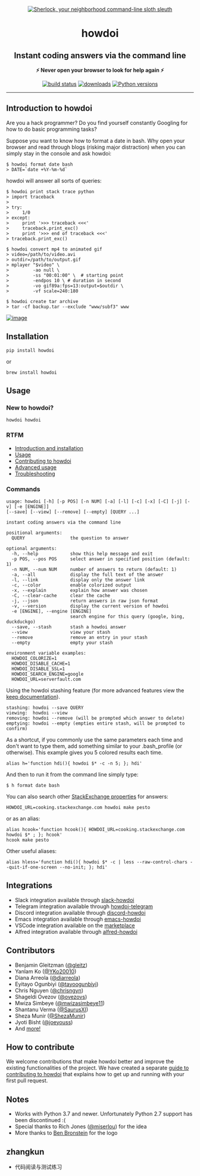 <p align="center">
    <a href="https://pypi.python.org/pypi/howdoi">
        <img src="https://www.dropbox.com/s/dk13iy2uoufdwr7/HowDoIcolor512.png?raw=1" alt="Sherlock, your neighborhood command-line sloth sleuth" />
    </a>
</p>
<h1 align="center">howdoi</h1>
<h2 align="center">Instant coding answers via the command line</h2>
<p align="center"><strong>⚡ Never open your browser to look for help again ⚡</strong></p>

<p align="center">
    <a href="https://github.com/gleitz/howdoi/actions?query=workflow%3A%22Python+CI%22"><img src="https://img.shields.io/github/actions/workflow/status/gleitz/howdoi/python.yml?style=plastic&color=78dce8" alt="build status"></a>
    <a href="https://pepy.tech/project/howdoi"><img src="https://img.shields.io/pypi/dm/howdoi?style=plastic&color=ab9df2&maxAge=86400&label=downloads&query=%24.total_downloads&url=https%3A%2F%2Fapi.pepy.tech%2Fapi%2Fprojects%2Fhowdoi" alt="downloads"></a>
    <a href="https://pypi.python.org/pypi/howdoi"><img src="https://img.shields.io/pypi/pyversions/howdoi.svg?style=plastic&color=ff6188" alt="Python versions"></a>
</p>

------------------------------------------------------------------------

## Introduction to howdoi

Are you a hack programmer? Do you find yourself constantly Googling for
how to do basic programming tasks?

Suppose you want to know how to format a date in bash. Why open your
browser and read through blogs (risking major distraction) when you can
simply stay in the console and ask howdoi:

    $ howdoi format date bash
    > DATE=`date +%Y-%m-%d`

howdoi will answer all sorts of queries:

    $ howdoi print stack trace python
    > import traceback
    >
    > try:
    >     1/0
    > except:
    >     print '>>> traceback <<<'
    >     traceback.print_exc()
    >     print '>>> end of traceback <<<'
    > traceback.print_exc()

    $ howdoi convert mp4 to animated gif
    > video=/path/to/video.avi
    > outdir=/path/to/output.gif
    > mplayer "$video" \
    >         -ao null \
    >         -ss "00:01:00" \  # starting point
    >         -endpos 10 \ # duration in second
    >         -vo gif89a:fps=13:output=$outdir \
    >         -vf scale=240:180

    $ howdoi create tar archive
    > tar -cf backup.tar --exclude "www/subf3" www

[![image](http://imgs.xkcd.com/comics/tar.png)](https://xkcd.com/1168/)

## Installation

    pip install howdoi

or

    brew install howdoi

## Usage

### New to howdoi?

    howdoi howdoi

### RTFM

-   [Introduction and
    installation](http://gleitz.github.io/howdoi/introduction/)
-   [Usage](http://gleitz.github.io/howdoi/usage/)
-   [Contributing to
    howdoi](http://gleitz.github.io/howdoi/contributing_to_howdoi/)
-   [Advanced
    usage](http://gleitz.github.io/howdoi/howdoi_advanced_usage/)
-   [Troubleshooting](http://gleitz.github.io/howdoi/troubleshooting/)

### Commands

    usage: howdoi [-h] [-p POS] [-n NUM] [-a] [-l] [-c] [-x] [-C] [-j] [-v] [-e [ENGINE]]
    [--save] [--view] [--remove] [--empty] [QUERY ...]

    instant coding answers via the command line

    positional arguments:
      QUERY                 the question to answer

    optional arguments:
      -h, --help            show this help message and exit
      -p POS, --pos POS     select answer in specified position (default: 1)
      -n NUM, --num NUM     number of answers to return (default: 1)
      -a, --all             display the full text of the answer
      -l, --link            display only the answer link
      -c, --color           enable colorized output
      -x, --explain         explain how answer was chosen
      -C, --clear-cache     clear the cache
      -j, --json            return answers in raw json format
      -v, --version         display the current version of howdoi
      -e [ENGINE], --engine [ENGINE]
                            search engine for this query (google, bing, duckduckgo)
      --save, --stash       stash a howdoi answer
      --view                view your stash
      --remove              remove an entry in your stash
      --empty               empty your stash

    environment variable examples:
      HOWDOI_COLORIZE=1
      HOWDOI_DISABLE_CACHE=1
      HOWDOI_DISABLE_SSL=1
      HOWDOI_SEARCH_ENGINE=google
      HOWDOI_URL=serverfault.com

Using the howdoi stashing feature (for more advanced features view the
[keep documentation](https://github.com/OrkoHunter/keep)).

    stashing: howdoi --save QUERY
    viewing:  howdoi --view
    removing: howdoi --remove (will be prompted which answer to delete)
    emptying: howdoi --empty (empties entire stash, will be prompted to confirm)

As a shortcut, if you commonly use the same parameters each time and
don\'t want to type them, add something similar to your .bash_profile
(or otherwise). This example gives you 5 colored results each time.

    alias h='function hdi(){ howdoi $* -c -n 5; }; hdi'

And then to run it from the command line simply type:

    $ h format date bash

You can also search other [StackExchange
properties](https://stackexchange.com/sites#traffic) for answers:

    HOWDOI_URL=cooking.stackexchange.com howdoi make pesto

or as an alias:

    alias hcook='function hcook(){ HOWDOI_URL=cooking.stackexchange.com howdoi $* ; }; hcook'
    hcook make pesto

Other useful aliases:

    alias hless='function hdi(){ howdoi $* -c | less --raw-control-chars --quit-if-one-screen --no-init; }; hdi'

## Integrations

-   Slack integration available through
    [slack-howdoi](https://github.com/ellisonleao/slack-howdoi)
-   Telegram integration available through
    [howdoi-telegram](https://github.com/aahnik/howdoi-telegram)
-   Discord integration available through
    [discord-howdoi](https://github.com/MLH-Fellowship/0.5.1-howDoIDiscord)
-   Emacs integration available through
    [emacs-howdoi](https://blog.gleitzman.com/post/700738401851277312/howdoi-use-howdoi-in-emacs)
-   VSCode integration available on the
    [marketplace](https://marketplace.visualstudio.com/items?itemName=howdoi-org.howdoi)
-   Alfred integration available through
    [alfred-howdoi](https://github.com/gleitz/alfred-howdoi)

## Contributors

-   Benjamin Gleitzman ([\@gleitz](http://twitter.com/gleitz))
-   Yanlam Ko ([\@YKo20010](https://github.com/YKo20010))
-   Diana Arreola ([\@diarreola](https://github.com/diarreola))
-   Eyitayo Ogunbiyi ([\@tayoogunbiyi](https://github.com/tayoogunbiyi))
-   Chris Nguyen ([\@chrisngyn](https://github.com/chrisngyn))
-   Shageldi Ovezov ([\@ovezovs](https://github.com/chrisngyn))
-   Mwiza Simbeye
    ([\@mwizasimbeye11](https://github.com/mwizasimbeye11))
-   Shantanu Verma ([\@SaurusXI](https://github.com/SaurusXI))
-   Sheza Munir ([\@ShezaMunir](https://github.com/ShezaMunir))
-   Jyoti Bisht ([\@joeyouss](https://github.com/joeyouss))
-   And [more!](https://github.com/gleitz/howdoi/graphs/contributors)

## How to contribute

We welcome contributions that make howdoi better and improve the
existing functionalities of the project. We have created a separate
[guide to contributing to
howdoi](http://gleitz.github.io/howdoi/contributing_to_howdoi/) that explains
how to get up and running with your first pull request.

## Notes

-   Works with Python 3.7 and newer. Unfortunately Python 2.7 support
    has been discontinued :(
-   Special thanks to Rich Jones
    ([\@miserlou](https://github.com/miserlou)) for the idea
-   More thanks to [Ben Bronstein](https://benbronstein.com/) for the
    logo

## zhangkun
-    代码阅读与测试练习